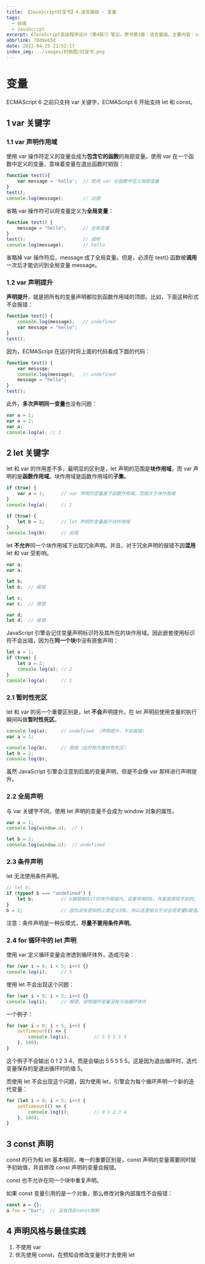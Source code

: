 ```yaml
---
title: 【JavaScript红宝书】4.语言基础 - 变量
tags:
  - 前端
  - JavaScript
excerpt: 《JavaScript高级程序设计（第4版）》笔记。原书第3章：语言基础。主要内容：var、let、const。
abbrlink: 78d9e65d
date: 2022-04-25 21:52:17
index_img: ../images/封面图/红宝书.png
---
```


# 变量

ECMAScript 6 之前只支持 var 关键字，ECMAScript 6 开始支持 let 和 const。

## 1 var 关键字

### 1.1 var 声明作用域

使用 var 操作符定义的变量会成为**包含它的函数**的局部变量。使用 var 在一个函数中定义的变量，意味着变量在退出函数时销毁：

```javascript
function test(){
    var message = 'hello';	// 使用 var 在函数中定义局部变量
}
test();
console.log(message);		// 出错
```

省略 var 操作符可以将变量定义为**全局变量**：

```javascript
function test() {
    message = "hello";		// 全局变量
}
test();						// 调用
console.log(message);		// hello 
```

省略掉 var 操作符后，message 成了全局变量。但是，必须在 test() 函数被**调用**一次后才能访问到全局变量 message。

### 1.2 var 声明提升

**声明提升**，就是把所有的变量声明都拉到函数作用域的顶部。比如，下面这种形式不会报错：

```javascript
function test() {
    console.log(message);	// undefined
    var message = "hello";
}
test();
```

因为，ECMAScript 在运行时将上面的代码看成下面的代码：

```javascript
function test() {
	var messsge;
    console.log(message);	// undefined
    message = "hello";
}
test();
```

此外，**多次声明同一变量**也没有问题：

```javascript
var a = 1;
var a = 2;
var a;
console.log(a);	// 2
```

## 2 let 关键字

let 和 var 的作用差不多，最明显的区别是，let 声明的范围是**块作用域**，而 var 声明的是**函数作用域**。块作用域是函数作用域的**子集**。

```javascript
if (true) {
    var a = 1;		// var 声明的变量属于函数作用域，范围大于块作用域
}
console.log(a);		// 1

if (true) {
    let b = 2;		// let 声明的变量属于块作用域
}
console.log(b);		// 出错
```

let **不允许**同一个块作用域下出现冗余声明。并且，对于冗余声明的报错不因**混用** let 和 var 受影响。

```javascript
var a;
var a;

let b;
let b;	// 报错

let c;
var c;	// 报错

var d;
let d;	// 报错
```

JavaScript 引擎会记住变量声明标识符及其所在的块作用域。因此嵌套使用标识符不会出错，因为在**同一个块**中没有嵌套声明：

```javascript
let a = 1;
if (true) {
    let a = 2;
    console.log(a); // 2
}
console.log(a);   	// 1
```

### 2.1 暂时性死区

let 和 var 的另一个重要区别是，let **不会**声明提升。在 let 声明前使用变量的执行瞬间叫做**暂时性死区**。

```javascript
console.log(a);		// undefined （声明提升，不会报错）
var a = 1;

console.log(b);		// 报错（此时称为暂时性死区）
let b = 2;
console.log(b);		
```

虽然 JavaScript 引擎会注意到后面的变量声明，但是不会像 var 那样进行声明提升。

### 2.2 全局声明

与 var 关键字不同，使用 let 声明的变量不会成为 window 对象的属性。

```javascript
var a = 1;
console.log(window.a);	// 1

let b = 2;
console.log(window.b);	// undefined
```

### 2.3 条件声明

let 无法使用条件声明。

```javascript
// let b;
if (typeof b === "undefined") {
    let b;			// b被限制在if的块作用域内。这里声明的b，外面是感知不到的。
}
b = 2;				// 因为没有感知到上面定义的b，所以这里相当于对全局变量b赋值。
```

注意：条件声明是一种反模式，**尽量不要用条件声明**。

### 2.4 for 循环中的 let 声明

使用 var 定义循环变量会渗透到循环体外，造成污染：

```javascript
for (var i = 0; i < 5; i++) {}
console.log(i);		// 5
```

使用 let 不会出现这个问题：

```javascript
for (var i = 0; i < 5; i++) {}
console.log(i);		// 报错，说明循环变量没有污染循环体外
```

一个例子：

```javascript
for (var i = 0; i < 5; i++) {
    setTimeout(() => {
        console.log(i);			// 5 5 5 5 5
    }, 100);
}
```

这个例子不会输出 0 1 2 3 4，而是会输出 5 5 5 5 5。这是因为退出循环时，迭代变量保存的是退出循环时的值 5。

而使用 let 不会出现这个问题，因为使用 let，引擎会为每个循环声明一个新的迭代变量：

```javascript
for (let i = 0; i < 5; i++) {
    setTimeout(() => {
        console.log(i);			// 0 1 2 3 4 
    }, 100);
}
```

## 3 const 声明

const 的行为和 let 基本相同，唯一的重要区别是，const 声明的变量需要同时赋予初始值，并且修改 const 声明的变量会报错。

const 也不允许在同一个块中重复声明。

如果 const 变量引用的是一个对象，那么修改对象内部属性不会报错：

```javascript
const a = {};
a.foo = "bar";	// 没有违反const限制
```

## 4 声明风格与最佳实践

1. 不使用 var
2. 优先使用 const，在预知会修改变量时才去使用 let
